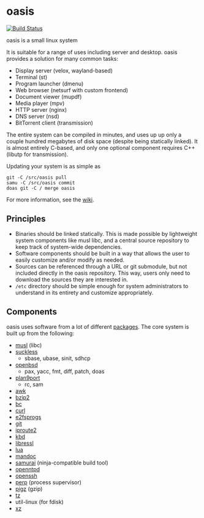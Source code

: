 # oasis

[![Build Status](https://travis-ci.org/michaelforney/oasis.svg?branch=master)](https://travis-ci.org/michaelforney/oasis)

oasis is a small linux system

It is suitable for a range of uses including server and desktop. oasis provides
a solution for many common tasks:

* Display server (velox, wayland-based)
* Terminal (st)
* Program launcher (dmenu)
* Web browser (netsurf with custom frontend)
* Document viewer (mupdf)
* Media player (mpv)
* HTTP server (nginx)
* DNS server (nsd)
* BitTorrent client (transmission)

The entire system can be compiled in minutes, and uses up up only a couple
hundred megabytes of disk space (despite being statically linked). It is almost
entirely C-based, and only one optional component requires C++ (libutp for
transmission).

Updating your system is as simple as

	git -C /src/oasis pull
	samu -C /src/oasis commit
	doas git -C / merge oasis

For more information, see the [wiki].

## Principles

* Binaries should be linked statically. This is made possible by lightweight
  system components like musl libc, and a central source repository to keep
  track of system-wide dependencies.
* Software components should be built in a way that allows the user to easily
  customize and/or modify as needed.
* Sources can be referenced through a URL or git submodule, but not included
  directly in the oasis repository. This way, users only need to download the
  sources they are interested in.
* `/etc` directory should be simple enough for system administrators to
  understand in its entirety and customize appropriately.

## Components

oasis uses software from a lot of different [packages]. The core system is built
up from the following:

* [musl](http://musl-libc.org/) (libc)
* [suckless](http://core.suckless.org/)
	- sbase, ubase, sinit, sdhcp
* [openbsd](http://openbsd.org/)
	- pax, yacc, fmt, diff, patch, doas
* [plan9port](http://swtch.com/plan9port/)
	- rc, sam
* [awk](http://github.com/onetrueawk/awk/)
* [bzip2](http://bzip.org/)
* [bc](https://www.gnu.org/software/bc/)
* [curl](https://curl.haxx.se/)
* [e2fsprogs](http://e2fsprogs.sourceforge.net/)
* [git](https://git-scm.com/)
* [iproute2](http://www.linuxfoundation.org/collaborate/workgroups/networking/iproute2)
* [kbd](http://kbd-project.org/)
* [libressl](http://www.libressl.org/)
* [lua](https://www.lua.org/)
* [mandoc](http://mandoc.bsd.lv/)
* [samurai](https://github.com/michaelforney/samurai) (ninja-compatible build tool)
* [openntpd](http://www.openntpd.org/)
* [openssh](http://www.openssh.com/)
* [perp](http://b0llix.net/perp/) (process supervisor)
* [pigz](http://zlib.net/pigz/) (gzip)
* [tz](https://www.iana.org/time-zones)
* util-linux (for fdisk)
* [xz](http://tukaani.org/xz/)

[wiki]: https://github.com/michaelforney/oasis/wiki
[packages]: https://github.com/michaelforney/oasis/tree/master/pkg

